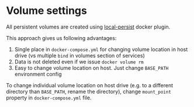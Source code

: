 # Volume settings

All persistent volumes are created using [local-persist] docker plugin.

[local-persist]: https://github.com/CWSpear/local-persist

This approach gives us following advantages:

1. Single place in `docker-compose.yml` for changing volume location in host drive
   (vs multiple `bind` in volumes section of services)
2. Data is not deleted even if we issue `docker volume rm`
3. Easy to change volume location on host. Just change `BASE_PATH` environment
   config

To change individual volume location on host drive (e.g. to a different
directory than `BASE_PATH`, rename the directory),
change `mount_point` property in `docker-compose.yml` file.
